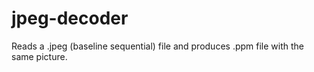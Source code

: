 # jpeg-decoder
Reads a .jpeg (baseline sequential) file and produces .ppm file with the same picture.
